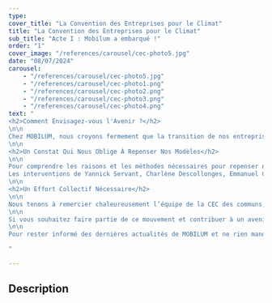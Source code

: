 ```yaml
---
type: 
cover_title: "La Convention des Entreprises pour le Climat"
title: "La Convention des Entreprises pour le Climat"
sub_title: "Acte I : Mobilum a embarqué !"
order: "1"
cover_image: "/references/carousel/cec-photo5.jpg"
date: "08/07/2024"
carousel:
    - "/references/carousel/cec-photo5.jpg"
    - "/references/carousel/cec-photo1.png"
    - "/references/carousel/cec-photo2.png"
    - "/references/carousel/cec-photo3.png"
    - "/references/carousel/cec-photo4.png"
text: "
<h2>Comment Envisagez-vous l'Avenir ?</h2>
\n\n
Chez MOBILUM, nous croyons fermement que la transition de nos entreprises est essentielle pour assurer l’avenir de la vie sur notre planète. Cette conviction nous a conduits à rejoindre La CEC Industries, un collectif regroupant 56 entreprises issues de divers secteurs industriels et représentant plus de 585 000 salariés.
\n\n
<h2>Un Constat Qui Nous Oblige À Repenser Nos Modèles</h2>
\n\n
Pour comprendre les raisons et les méthodes nécessaires pour repenser nos modèles, nous avons fait confiance aux experts présents. Ils ont posé un état des lieux basé sur des constats scientifiques, permettant de sensibiliser sur les enjeux environnementaux et sociaux à la fois à l'échelle mondiale et territoriale. 
Les interventions de Yannick Servant, Charlène Descollonges, Emmanuel Cappellin et Arthur Keller ont été particulièrement bouleversantes, enrichissantes et instructives. Merci à eux !
\n\n
<h2>Un Effort Collectif Nécessaire</h2>
\n\n
Nous tenons à remercier chaleureusement l’équipe de la CEC des communs, les Co-leads, et les COFAC Colette Gevers et Yoann ROUILLAC pour leur organisation sans faille. Ce rassemblement a permis de rencontrer de nombreux entrepreneurs et « Planet Champions » engagés. Nous sommes convaincus que la coopération sera l'une des clés de la réussite de cette transformation.
\n\n
Si vous souhaitez faire partie de ce mouvement et contribuer à un avenir durable, rejoignez-nous sur le site de la <a href='https://cec-impact.org/'>CEC Accueil</a>.
\n\n
Pour rester informé des dernières actualités de MOBILUM et ne rien manquer des nouveautés à venir, n'hésitez pas à nous suivre sur <a href='https://www.linkedin.com/company/mobilum-france/'>LinkedIn</a> !

"

---
```

<!-- Dans le champ texte, \n pour faire un retour à la ligne, \n\n pour faire un nouveau paragraphe -->

## Description
